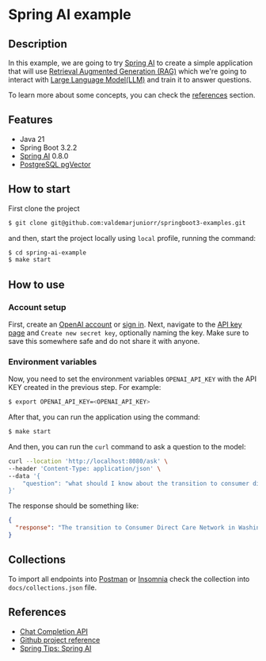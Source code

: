 # Spring AI example

## Description

In this example, we are going to try [Spring AI](https://docs.spring.io/spring-ai/reference/) to create a simple application that will
use [Retrieval Augmented Generation (RAG)](https://blogs.nvidia.com/blog/what-is-retrieval-augmented-generation/) which we're going to interact with [Large Language Model(LLM)](https://aws.amazon.com/what-is/large-language-model/) and train it to answer questions.

To learn more about some concepts, you can check the [references](#references) section.

## Features
- Java 21
- Spring Boot 3.2.2
- [Spring AI](https://docs.spring.io/spring-ai/reference/) 0.8.0
- [PostgreSQL pgVector](https://github.com/pgvector/pgvector)

## How to start

First clone the project

```sh
$ git clone git@github.com:valdemarjuniorr/springboot3-examples.git
```

and then, start the project locally using `local` profile, running the command:

```sh
$ cd spring-ai-example
$ make start
```

## How to use

### Account setup
First, create an [OpenAI account](https://platform.openai.com/signup) or [sign in](https://platform.openai.com/login). Next, navigate to the [API key page](https://platform.openai.com/account/api-keys) and `Create new secret key`, optionally naming the key.
Make sure to save this somewhere safe and do not share it with anyone.

### Environment variables
Now, you need to set the environment variables `OPENAI_API_KEY` with the API KEY created in the previous step. For example:

```sh
$ export OPENAI_API_KEY=<OPENAI_API_KEY>
```

After that, you can run the application using the command:

```sh
$ make start
```

And then, you can run the `curl` command to ask a question to the model:

```sh
curl --location 'http://localhost:8080/ask' \
--header 'Content-Type: application/json' \
--data '{
    "question": "what should I know about the transition to consumer direct care network washington?"
}'
```

The response should be something like:

```json
{
  "response": "The transition to Consumer Direct Care Network in Washington involves a shift in how home care aides (caregivers) are paid and managed. Consumer Direct Care Network is a fiscal intermediary that handles payroll and benefits for caregivers providing services to Medicaid in-home care clients. This transition aims to streamline the payment process and improve overall efficiency in managing home care services for both caregivers and clients."
}
```

## Collections

To import all endpoints into [Postman](https://www.postman.com/) or [Insomnia](https://insomnia.rest/) check the
collection into `docs/collections.json` file.

## References
- [Chat Completion API](https://docs.spring.io/spring-ai/reference/api/chatclient.html)
- [Github project reference](https://github.com/spring-tips/llm-rag-with-spring-ai/tree/main)
- [Spring Tips: Spring AI](https://youtu.be/aNKDoiOUo9M?si=YhPLR82r8_Sv4Rfq)
